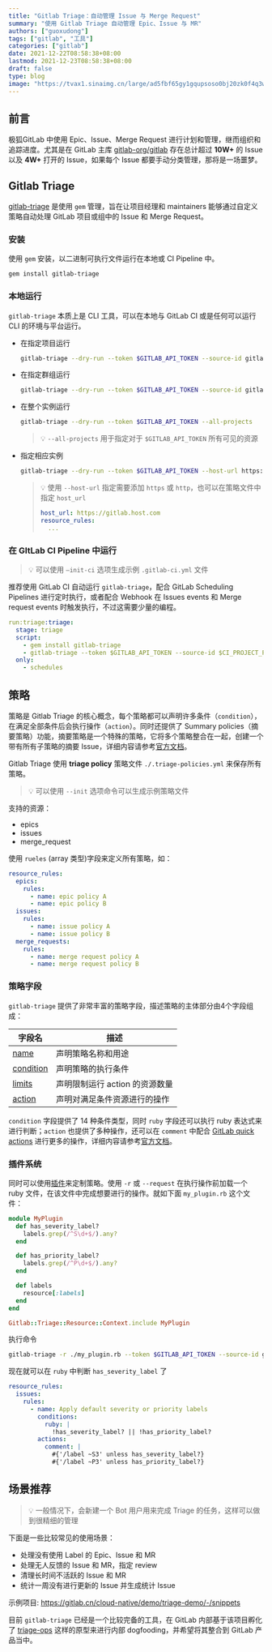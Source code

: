 ```yaml
---
title: "Gitlab Triage：自动管理 Issue 与 Merge Request"
summary: "使用 Gitlab Triage 自动管理 Epic、Issue 与 MR"
authors: ["guoxudong"]
tags: ["gitlab", "工具"]
categories: ["gitlab"]
date: 2021-12-22T08:58:38+08:00
lastmod: 2021-12-23T08:58:38+08:00
draft: false
type: blog
image: "https://tvax1.sinaimg.cn/large/ad5fbf65gy1gqupsoso0bj20zk0f4q3w.jpg"
---
```

## 前言

极狐GitLab 中使用 Epic、Issue、Merge Request 进行计划和管理，继而组织和追踪进度。尤其是在 GitLab 主库 [gitlab-org/gitlab](https://gitlab.com/gitlab-org/gitlab) 存在总计超过 **10W+** 的 Issue 以及 **4W+** 打开的 Issue，如果每个 Issue 都要手动分类管理，那将是一场噩梦。

## Gitlab Triage

[gitlab-triage](https://gitlab.com/gitlab-org/ruby/gems/gitlab-triage) 是使用 `gem` 管理，旨在让项目经理和 maintainers 能够通过自定义策略自动处理 GitLab 项目或组中的 Issue 和 Merge Request。

### 安装

使用 `gem` 安装，以二进制可执行文件运行在本地或 CI Pipeline 中。

```bash
gem install gitlab-triage
```

### 本地运行

`gitlab-triage` 本质上是 CLI 工具，可以在本地与 GitLab CI 或是任何可以运行 CLI 的环境与平台运行。

- 在指定项目运行

    ```bash
    gitlab-triage --dry-run --token $GITLAB_API_TOKEN --source-id gitlab-org/triage
    ```

- 在指定群组运行

    ```bash
    gitlab-triage --dry-run --token $GITLAB_API_TOKEN --source-id gitlab-org --source groups
    ```

- 在整个实例运行

    ```bash
    gitlab-triage --dry-run --token $GITLAB_API_TOKEN --all-projects
    ```

    > 💡 `--all-projects` 用于指定对于 `$GITLAB_API_TOKEN` 所有可见的资源

- 指定相应实例

    ```bash
    gitlab-triage --dry-run --token $GITLAB_API_TOKEN --host-url https://gitlab.cn --all-projects
    ```

    > 💡 使用 `--host-url` 指定需要添加 `https` 或 `http`，也可以在策略文件中指定 `host_url`
    >```yaml
    >host_url: https://gitlab.host.com
    >resource_rules:
    >	...
    >```

### 在 GItLab CI Pipeline 中运行

> 💡 可以使用 `—init-ci` 选项生成示例 `.gitlab-ci.yml` 文件

推荐使用 GitLab CI 自动运行 `gitlab-triage`，配合 GitLab Scheduling Pipelines 进行定时执行，或者配合 Webhook 在 Issues events 和 Merge request events 时触发执行，不过这需要少量的编程。

```yaml
run:triage:triage:
  stage: triage
  script:
    - gem install gitlab-triage
    - gitlab-triage --token $GITLAB_API_TOKEN --source-id $CI_PROJECT_PATH
  only:
    - schedules
```

## 策略

策略是 Gitlab Triage 的核心概念，每个策略都可以声明许多条件（`condition`），在满足全部条件后会执行操作（`action`）。同时还提供了 Summary policies（摘要策略）功能，摘要策略是一个特殊的策略，它将多个策略整合在一起，创建一个带有所有子策略的摘要 Issue，详细内容请参考[官方文档](https://gitlab.com/gitlab-org/ruby/gems/gitlab-triage#summary-policies)。

Gitlab Triage 使用 **triage policy** 策略文件 `./.triage-policies.yml` 来保存所有策略。

> 💡 可以使用 `--init` 选项命令可以生成示例策略文件

支持的资源：

- epics
- issues
- merge_request

使用 `rueles` (array 类型)字段来定义所有策略，如：

```yaml
resource_rules:
  epics:
    rules:
      - name: epic policy A
      - name: epic policy B
  issues:
    rules:
      - name: issue policy A
      - name: issue policy B  
  merge_requests:
    rules:
      - name: merge request policy A
      - name: merge request policy B
```

### 策略字段

`gitlab-triage` 提供了非常丰富的策略字段，描述策略的主体部分由4个字段组成：

| 字段名 | 描述 |
| --- | --- |
| [name](https://gitlab.com/gitlab-org/ruby/gems/gitlab-triage#name-field) | 声明策略名称和用途 |
| [condition](https://gitlab.com/gitlab-org/ruby/gems/gitlab-triage#conditions-field) | 声明策略的执行条件 |
| [limits](https://gitlab.com/gitlab-org/ruby/gems/gitlab-triage#limits-field) | 声明限制运行 action 的资源数量 |
| [action](https://gitlab.com/gitlab-org/ruby/gems/gitlab-triage#actions-field) | 声明对满足条件资源进行的操作 |

`condition` 字段提供了 14 种条件类型，同时 `ruby` 字段还可以执行 ruby 表达式来进行判断；`action` 也提供了多种操作，还可以在 `comment` 中配合 [GitLab quick actions](https://docs.gitlab.com/ee/user/project/quick_actions.html) 进行更多的操作，详细内容请参考[官方文档](https://gitlab.com/gitlab-org/ruby/gems/gitlab-triage#fields)。

### 插件系统

同时可以使用[插件](https://gitlab.com/gitlab-org/gitlab-triage#can-i-customize)来定制策略。使用 `-r` 或 `--request` 在执行操作前加载一个 ruby 文件，在该文件中完成想要进行的操作。就如下面 `my_plugin.rb` 这个文件：

```ruby
module MyPlugin
  def has_severity_label?
    labels.grep(/^S\d+$/).any?
  end

  def has_priority_label?
    labels.grep(/^P\d+$/).any?
  end

  def labels
    resource[:labels]
  end
end

Gitlab::Triage::Resource::Context.include MyPlugin
```

执行命令

```bash
gitlab-triage -r ./my_plugin.rb --token $GITLAB_API_TOKEN --source-id gitlab-org/triage
```

现在就可以在 `ruby` 中判断 `has_severity_label` 了

```yaml
resource_rules:
  issues:
    rules:
      - name: Apply default severity or priority labels
        conditions:
          ruby: |
            !has_severity_label? || !has_priority_label?
        actions:
          comment: |
            #{'/label ~S3' unless has_severity_label?}
            #{'/label ~P3' unless has_priority_label?}
```

## 场景推荐

> 💡 一般情况下，会新建一个 Bot 用户用来完成 Triage 的任务，这样可以做到很精细的管理

下面是一些比较常见的使用场景：

- 处理没有使用 Label 的 Epic、Issue 和 MR
- 处理无人反馈的 Issue 和 MR，指定 review
- 清理长时间不活跃的 Issue 和 MR
- 统计一周没有进行更新的 Issue 并生成统计 Issue

示例项目: <https://gitlab.cn/cloud-native/demo/triage-demo/-/snippets>

目前 `gitlab-triage` 已经是一个比较完备的工具，在 GitLab 内部基于该项目孵化了 [triage-ops](https://gitlab.com/gitlab-org/quality/triage-ops) 这样的原型来进行内部 dogfooding，并希望将其整合到 GitLab 产品当中。
